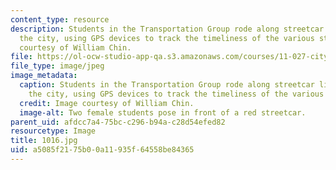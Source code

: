 ```yaml
---
content_type: resource
description: Students in the Transportation Group rode along streetcar lines throughout
  the city, using GPS devices to track the timeliness of the various streetcars. Image
  courtesy of William Chin.
file: https://ol-ocw-studio-app-qa.s3.amazonaws.com/courses/11-027-city-to-city-comparing-researching-and-writing-about-cities-new-orleans-spring-2011/a5085f2175b00a11935f64558be84365_1016.jpg
file_type: image/jpeg
image_metadata:
  caption: Students in the Transportation Group rode along streetcar lines throughout
    the city, using GPS devices to track the timeliness of the various streetcars.
  credit: Image courtesy of William Chin.
  image-alt: Two female students pose in front of a red streetcar.
parent_uid: afdcc7a4-75bc-c296-b94a-c28d54efed82
resourcetype: Image
title: 1016.jpg
uid: a5085f21-75b0-0a11-935f-64558be84365
---
```

